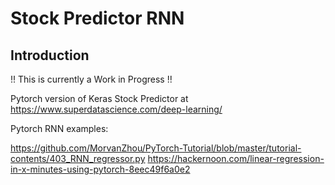 # Stock Predictor RNN

## Introduction

!! This is currently a Work in Progress !!

Pytorch version of Keras Stock Predictor at https://www.superdatascience.com/deep-learning/

Pytorch RNN examples:

https://github.com/MorvanZhou/PyTorch-Tutorial/blob/master/tutorial-contents/403_RNN_regressor.py
https://hackernoon.com/linear-regression-in-x-minutes-using-pytorch-8eec49f6a0e2

